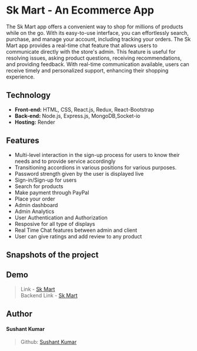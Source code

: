 # Sk Mart - An Ecommerce App

The Sk Mart app offers a convenient way to shop for millions of products while on the go. With its easy-to-use interface, you can effortlessly search, purchase, and manage your account, including tracking your orders. The Sk Mart app provides a real-time chat feature that allows users to communicate directly with the store's admin. This feature is useful for resolving issues, asking product questions, receiving recommendations, and providing feedback. With real-time communication available, users can receive timely and personalized support, enhancing their shopping experience.

## Technology

- **Front-end:** HTML, CSS, React.js, Redux, React-Bootstrap
- **Back-end:** Node.js, Express.js, MongoDB,Socket-io
- **Hosting:** Render

## Features

- Multi-level interaction in the sign-up process for users to know their needs and to provide service accordingly
- Transitioning accordions in various positions for various purposes.
- Password strength given by the user is displayed live
- Sign-in/Sign-up for users
- Search for products
- Make payment through PayPal
- Place your order
- Admin dashboard
- Admin Analytics
- User Authentication and Authorization
- Resposive for all type of displays
- Real Time Chat features between admin and client
- User can give ratings and add review to any product

## Snapshots of the project

## Demo

> Link - [Sk Mart](https://skmart.onrender.com) </br>
> Backend Link - [Sk Mart](https://skmartbackend.onrender.com)

<!-- >Project demonstration link - <a href="#"> Click here</a> -->

## Author

#### Sushant Kumar

> Github: [Sushant Kumar](https://github.com/sushantkr961)
